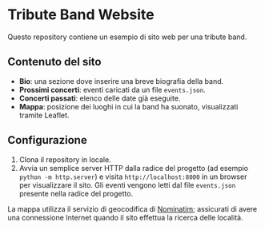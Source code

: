 # Tribute Band Website

Questo repository contiene un esempio di sito web per una tribute band.

## Contenuto del sito

- **Bio**: una sezione dove inserire una breve biografia della band.
- **Prossimi concerti**: eventi caricati da un file `events.json`.
- **Concerti passati**: elenco delle date già eseguite.
- **Mappa**: posizione dei luoghi in cui la band ha suonato, visualizzati tramite Leaflet.

## Configurazione

1. Clona il repository in locale.
2. Avvia un semplice server HTTP dalla radice del progetto (ad esempio `python -m http.server`) e visita `http://localhost:8000` in un browser per visualizzare il sito.
   Gli eventi vengono letti dal file `events.json` presente nella radice del progetto.



La mappa utilizza il servizio di geocodifica di [Nominatim](https://nominatim.openstreetmap.org/); assicurati di avere una connessione Internet quando il sito effettua la ricerca delle località.
